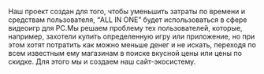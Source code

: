 Наш проект создан для того, чтобы уменьшить затраты по времени и средствам пользователя, “ALL IN ONE” будет использоваться в сфере видеоигр для PC.Мы решаем проблему тех пользователей, которые, например, захотели купить определенную игру или приложение, но при этом хотят потратить как можно меньше денег и не искать, переходя по всем известным ему магазинам в поиске вкусной цены или цены по скидке. Для этого мы и создаем наш сайт-экосистему.